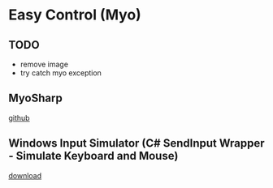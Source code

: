 # Easy Control (Myo)

## TODO
- remove image
- try catch myo exception

## MyoSharp
[github](https://github.com/tayfuzun/MyoSharp)

## Windows Input Simulator (C# SendInput Wrapper - Simulate Keyboard and Mouse)
[download](http://inputsimulator.codeplex.com/)
